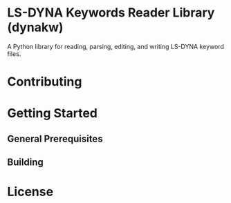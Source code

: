 # LS-DYNA Keywords Reader Library (dynakw)

A Python library for reading, parsing, editing, and writing LS-DYNA keyword files.

# Contributing

# Getting Started

## General Prerequisites

## Building


# License


